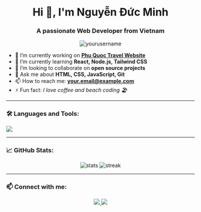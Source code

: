 <h1 align="center">Hi 👋, I'm Nguyễn Đức Minh</h1>
<h3 align="center">A passionate Web Developer from Vietnam</h3>

<p align="center">
  <img src="https://komarev.com/ghpvc/?username=yourusername&label=Profile%20views&color=0e75b6&style=flat" alt="yourusername" />
</p>

- 🔭 I’m currently working on **[Phu Quoc Travel Website](https://github.com/yourusername/phuquoc-travel)**  
- 🌱 I’m currently learning **React, Node.js, Tailwind CSS**  
- 👯 I’m looking to collaborate on **open source projects**  
- 💬 Ask me about **HTML, CSS, JavaScript, Git**  
- 📫 How to reach me: **your.email@example.com**  
- ⚡ Fun fact: *I love coffee and beach coding 🏖️*

---

### 🛠️ Languages and Tools:
<p>
  <img src="https://skillicons.dev/icons?i=html,css,js,react,nodejs,tailwind,git,github,vscode" />
</p>

---

### 📈 GitHub Stats:

<p align="center">
  <img src="https://github-readme-stats.vercel.app/api?username=yourusername&show_icons=true&theme=radical" alt="stats" />
  <img src="https://github-readme-streak-stats.herokuapp.com/?user=yourusername&theme=radical" alt="streak" />
</p>

---

### 📫 Connect with me:
<p align="center">
  <a href="https://linkedin.com/in/yourprofile" target="_blank">
    <img src="https://img.shields.io/badge/LinkedIn-blue?style=flat-square&logo=linkedin" />
  </a>
  <a href="mailto:your.email@example.com">
    <img src="https://img.shields.io/badge/Gmail-red?style=flat-square&logo=gmail&logoColor=white" />
  </a>
</p>
